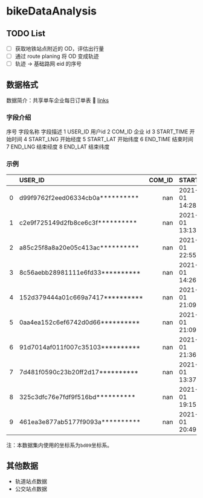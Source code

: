 # bikeDataAnalysis

## TODO List

- [ ] 获取地铁站点附近的 OD，评估出行量
- [ ] 通过 route planing 将 OD 变成轨迹
- [ ] 轨迹 -> 基础路网 eid 的序号

## 数据格式

数据简介：共享单车企业每日订单表
:link: [links](https://opendata.sz.gov.cn/data/dataSet/toDataDetails/29200_00403627)

### 字段介绍
序号	字段名称	字段描述
1	USER_ID	用户id
2	COM_ID	企业 id
3	START_TIME	开始时间
4	START_LNG	开始经度
5	START_LAT	开始纬度
6	END_TIME	结束时间
7	END_LNG	结束经度
8	END_LAT	结束纬度

### 示例

|    | USER_ID                          |   COM_ID | START_TIME            |   START_LNG |   START_LAT | END_TIME              |   END_LNG |   END_LAT |
|---:|:---------------------------------|---------:|:----------------------|------------:|------------:|:----------------------|----------:|----------:|
|  0 | d99f9762f2eed06334cb0a********** |      nan | 2021-04-01 14:28:54.0 |     113.938 |     22.6896 | 2021-04-01 14:41:51.0 |   113.924 |   22.6887 |
|  1 | c2e9f725149d2fb8ce6c3f********** |      nan | 2021-04-01 13:13:24.0 |     114.019 |     22.5354 | 2021-04-01 13:22:07.0 |   114.013 |   22.5342 |
|  2 | a85c25f8a8a20e05c413ac********** |      nan | 2021-04-01 22:55:08.0 |     114.089 |     22.5449 | 2021-04-01 22:57:36.0 |   114.093 |   22.5433 |
|  3 | 8c56aebb28981111e6fd33********** |      nan | 2021-04-01 14:26:02.0 |     113.932 |     22.5151 | 2021-04-01 14:33:11.0 |   113.941 |   22.5126 |
|  4 | 152d379444a01c669a7417********** |      nan | 2021-04-01 21:09:44.0 |     114.017 |     22.6615 | 2021-04-01 21:22:58.0 |   114.024 |   22.6522 |
|  5 | 0aa4ea152c6ef6742d0d66********** |      nan | 2021-04-01 21:09:44.0 |     114.017 |     22.6615 | 2021-04-01 21:22:58.0 |   114.024 |   22.6521 |
|  6 | 91d7014af011f007c35103********** |      nan | 2021-04-01 21:36:08.0 |     114.077 |     22.5251 | 2021-04-01 21:44:32.0 |   114.084 |   22.5293 |
|  7 | 7d481f0590c23b20ff2d17********** |      nan | 2021-04-01 13:37:12.0 |     113.9   |     22.5718 | 2021-04-01 13:41:31.0 |   113.901 |   22.5769 |
|  8 | 325c3dfc76e7fdf9f516bd********** |      nan | 2021-04-01 19:15:20.0 |     114.039 |     22.6127 | 2021-04-01 19:37:16.0 |   114.039 |   22.6127 |
|  9 | 461ea3e877ab5177f9093a********** |      nan | 2021-04-01 20:49:25.0 |     113.806 |     22.71   | 2021-04-01 21:01:38.0 |   113.806 |   22.7256 |

注：本数据集内使用的坐标系为`bd09`坐标系。

## 其他数据

- 轨道站点数据
- 公交站点数据
